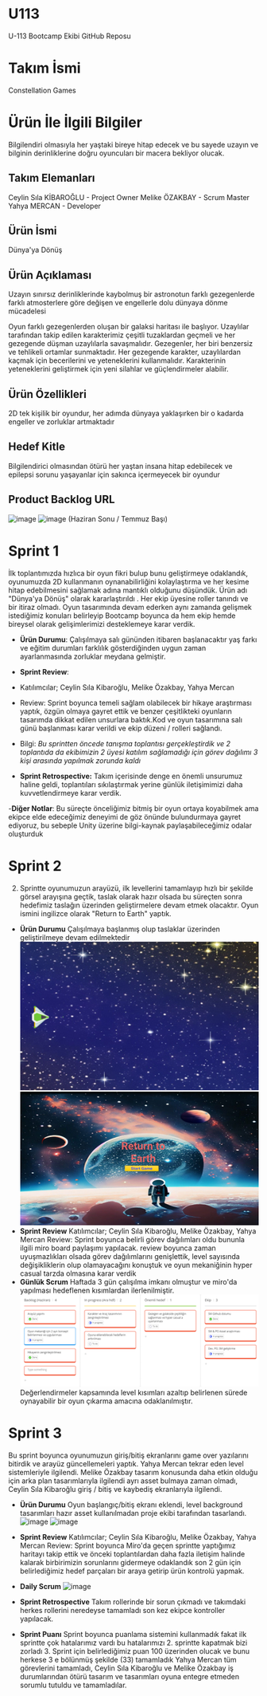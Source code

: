 # U113
U-113 Bootcamp Ekibi GitHub Reposu
# **Takım İsmi**
Constellation Games
# Ürün İle İlgili Bilgiler
Bilgilendiri olmasıyla her yaştaki bireye hitap edecek ve bu sayede uzayın ve bilginin derinliklerine doğru oyuncuları bir macera bekliyor olucak.

## Takım Elemanları

Ceylin Sıla KİBAROĞLU - Project Owner
Melike ÖZAKBAY - Scrum Master
Yahya MERCAN - Developer

## Ürün İsmi

Dünya'ya Dönüş

## Ürün Açıklaması
Uzayın sınırsız derinliklerinde kaybolmuş bir astronotun farklı gezegenlerde farklı atmosterlere göre değişen ve engellerle dolu dünyaya dönme mücadelesi

Oyun farklı gezegenlerden oluşan bir galaksi haritası ile başlıyor. Uzaylılar tarafından takip edilen karakterimiz çeşitli tuzaklardan geçmeli ve her gezegende düşman uzaylılarla savaşmalıdır. Gezegenler, her biri benzersiz ve tehlikeli ortamlar sunmaktadır. Her gezegende karakter, uzaylılardan kaçmak için becerilerini ve yeteneklerini kullanmalıdır. Karakterinin yeteneklerini geliştirmek için yeni silahlar ve güçlendirmeler alabilir. 

## Ürün Özellikleri
2D tek kişilik bir oyundur, her adımda dünyaya yaklaşırken bir o kadarda engeller ve zorluklar artmaktadır

## Hedef Kitle

Bilgilendirici olmasından ötürü her yaştan insana hitap edebilecek ve epilepsi sorunu yaşayanlar için sakınca içermeyecek bir oyundur

## Product Backlog URL

![image](https://github.com/Meigibrary/U113/assets/120041360/96973cb6-71f2-46ff-a386-2f97621881f8)
![image](https://miro.com/app/board/uXjVM5xR70U=/) (Haziran Sonu / Temmuz Başı)

# Sprint 1 
   İlk toplantımızda hızlıca bir oyun fikri bulup bunu geliştirmeye odaklandık, oyunumuzda 2D kullanmanın oynanabilirliğini kolaylaştırma ve her kesime hitap  edebilmesini sağlamak adına mantıklı olduğunu düşündük.
   Ürün adı "Dünya'ya Dönüş" olarak kararlaştırıldı .
   Her ekip üyesine roller tanındı ve  bir itiraz olmadı.
   Oyun tasarımında  devam ederken aynı zamanda gelişmek istediğimiz konuları belirleyip Bootcamp boyunca da hem ekip hemde bireysel olarak gelişimlerimizi desteklemeye karar verdik.

- **Ürün Durumu**: Çalışılmaya salı gününden itibaren başlanacaktır yaş farkı ve eğitim durumları farklılık gösterdiğinden uygun zaman ayarlanmasında zorluklar meydana gelmiştir.
  
- **Sprint Review**: 
- Katılımcılar; Ceylin Sıla Kibaroğlu, Melike Özakbay, Yahya Mercan
- Review: Sprint boyunca temeli sağlam olabilecek bir hikaye araştırması yaptık, özgün olmaya gayret ettik ve benzer çeşitlikteki oyunların tasarımda dikkat edilen unsurlara baktık.Kod ve oyun tasarımına salı günü başlanması karar verildi ve ekip düzeni / rolleri sağlandı. 
- Bilgi: *Bu sprintten öncede tanışma toplantısı gerçekleştirdik ve 2 toplantıda da ekibimizin 2 üyesi katılım sağlamadığı için görev dağılımı 3 kişi arasında yapılmak zorunda kaldı*

- **Sprint Retrospective:**
 Takım içerisinde denge en önemli unsurumuz haline geldi, toplantıları sıkılaştırmak yerine günlük iletişimimizi daha kuvvetlendirmeye karar verdik.  
 
-**Diğer Notlar**:
Bu süreçte önceliğimiz bitmiş bir oyun ortaya koyabilmek ama ekipce elde edeceğimiz deneyimi de göz önünde bulundurmaya gayret ediyoruz, bu sebeple Unity üzerine bilgi-kaynak paylaşabileceğimiz odalar oluşturduk

# Sprint 2
2. Sprintte oyunumuzun arayüzü, ilk levellerini tamamlayıp hızlı bir şekilde görsel arayışına geçtik, taslak olarak hazır olsada bu süreçten sonra hedefimiz taslağın üzerinden geliştirmelere devam etmek olacaktır.
Oyun ismini ingilizce olarak "Return to Earth" yaptık.

- **Ürün Durumu**
 Çalışılmaya başlanmış olup taslaklar üzerinden geliştirilmeye devam edilmektedir 
![image](https://github.com/Meigibrary/U113/blob/main/eb8ad1ab-187f-460f-9f63-005a8a90b23e.jpg) ![image](https://github.com/Meigibrary/U113/blob/main/edebba4d-a953-4f2e-93a3-f06eb3636279.jpg) 
- **Sprint Review**
Katılımcılar; Ceylin Sıla Kibaroğlu, Melike Özakbay, Yahya Mercan
Review: Sprint boyunca belirli görev dağılımları oldu bununla ilgili miro board paylaşımı yapılacak.
review boyunca zaman uyuşmazlıkları olsada görev dağılımlarını genişlettik, level sayısında değişikliklerin olup olamayacağını konuştuk ve oyun mekaniğinin hyper casual tarzda olmasına karar verdik
- **Günlük Scrum**
Haftada 3 gün çalışılma imkanı olmuştur ve miro'da yapılması hedeflenen kısımlardan ilerlenilmiştir.
  ![image](https://github.com/Meigibrary/U113/blob/main/resim_2023-07-02_164054569.png)
Değerlendirmeler kapsamında level kısımları azaltıp belirlenen sürede oynayabilir bir oyun çıkarma amacına odaklanılmıştır.
# Sprint 3
Bu sprint boyunca oyunumuzun giriş/bitiş ekranlarını game over yazılarını bitirdik ve arayüz güncellemeleri yaptık. Yahya Mercan tekrar eden level sistemleriyle ilgilendi. Melike Özakbay tasarım konusunda daha etkin olduğu için arka plan tasarımlarıyla ilgilendi ayrı asset bulmaya zaman olmadı, Ceylin Sıla Kibaroğlu giriş / bitiş ve kaybediş ekranlarıyla ilgilendi.
- **Ürün Durumu**
Oyun başlangıç/bitiş ekranı eklendi, level background tasarımları hazır asset kullanılmadan proje ekibi tarafından tasarlandı.
![image](https://github.com/Meigibrary/U113/assets/120041360/f36898f4-be2c-4aea-819a-0ded40130d20)
![image](https://github.com/Meigibrary/U113/assets/120041360/fcbafe2e-0ea0-48b9-bd56-e6b1e3806139)

- **Sprint Review**
Katılımcılar; Ceylin Sıla Kibaroğlu, Melike Özakbay, Yahya Mercan
Review: Sprint boyunca Miro'da geçen sprintte yaptığımız haritayı takip ettik ve önceki toplantılardan daha fazla iletişim halinde kalarak birbirimizin sorunlarını gidermeye odaklandık son 2 gün için belirlediğimiz hedef  parçaları bir araya getirip ürün kontrolü yapmak.
- **Daily Scrum**
![image](https://github.com/Meigibrary/U113/assets/120041360/e6037c3e-3be0-4aa3-979b-ead61dd52258)
- **Sprint Retrospective**
Takım rollerinde bir sorun çıkmadı ve takımdaki herkes rollerini neredeyse tamamladı son kez ekipce kontroller yapılacak.
- **Sprint Puanı**
Sprint boyunca puanlama sistemini kullanmadık fakat ilk sprintte çok hatalarımız vardı bu hatalarımızı 2. sprintte kapatmak bizi zorladı 3. Sprint için belirlediğimiz puan 100 üzerinden olucak ve bunu herkese 3 e bölünmüş şekilde (33) tamamladık Yahya Mercan tüm görevlerini tamamladı, Ceylin Sıla Kibaroğlu ve Melike Özakbay iş durumlarından ötürü tasarım ve tasarımları oyuna entegre etmeden sorumlu tutuldu ve tamamladılar.


